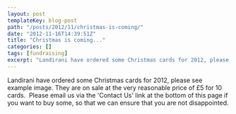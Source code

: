 ```yaml
---
layout: post
templateKey: blog-post
path: "/posts/2012/11/christmas-is-coming/"
date: "2012-11-16T14:39:51Z"
title: "Christmas is coming..."
categories: []
tags: [fundraising]
excerpt: "Landirani have ordered some Christmas cards for 2012, please see example image. They are on sale at..."
---
```


Landirani have ordered some Christmas cards for 2012, please see example image. They are on sale at the very reasonable price of £5 for 10 cards.  Please email us via the 'Contact Us' link at the bottom of this page if you want to buy some, so that we can ensure that you are not disappointed.